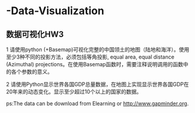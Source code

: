 # -Data-Visualization
## 数据可视化HW3
1 请使用python (+Basemap)可视化完整的中国领土的地图（陆地和海洋）。使用至少3种不同的投影方法，必须包括等角投影, equal area, equal distance (Azimuthal) projections。在使用Basemap函数时，需要注释说明调用的函数中的各个参数的意义。

2 请使用Python显示世界各国GDP总量数据，在地图上实现显示世界各国GDP在20年来的动态变化。显示至少超过10个以上的国家的数据。

ps:The data can be download from Elearning or http://www.gapminder.org.
